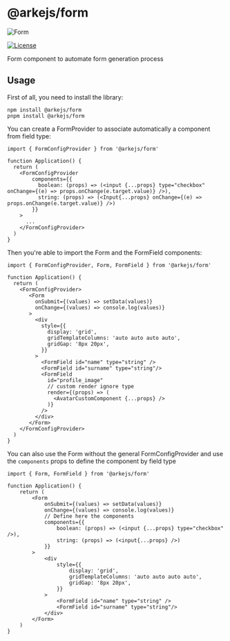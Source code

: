 # @arkejs/form

![Form](https://github.com/arkemishub/form/assets/81776297/58ae86d5-f84e-4877-ba8d-41b17b534748)

[![License](https://img.shields.io/badge/license-Apache2.0-blue.svg)](https://github.com/arkemishub/arke-monorepo/blob/master/LICENSE.txt)

Form component to automate form generation process

## Usage

First of all, you need to install the library:

```shell
npm install @arkejs/form
pnpm install @arkejs/form
```

You can create a FormProvider to associate automatically a component from field type:

```tsx
import { FormConfigProvider } from '@arkejs/form'

function Application() {
  return (
    <FormConfigProvider
        components={{
          boolean: (props) => (<input {...props} type="checkbox" onChange={(e) => props.onChange(e.target.value)} />),
          string: (props) => (<Input{...props} onChange={(e) => props.onChange(e.target.value)} />)
        }}
    >
      ...
    </FormConfigProvider>
  )
}
```

Then you're able to import the Form and the FormField components:

```tsx
import { FormConfigProvider, Form, FormField } from '@arkejs/form'

function Application() {
  return (
    <FormConfigProvider>
       <Form
         onSubmit={(values) => setData(values)}
         onChange={(values) => console.log(values)}
       >
         <div
           style={{
             display: 'grid',
             gridTemplateColumns: 'auto auto auto auto',
             gridGap: '8px 20px',
           }}
         >
           <FormField id="name" type="string" />
           <FormField id="surname" type="string"/>
           <FormField
             id="profile_image"
             // custom render ignore type 
             render={(props) => (
               <AvatarCustomComponent {...props} />
             )}
           />
         </div>
       </Form>
    </FormConfigProvider>
  )
}
```

You can also use the Form without the general FormConfigProvider and use the `components` props to define the component
by field type

```tsx
import { Form, FormField } from '@arkejs/form'

function Application() {
    return (
        <Form
            onSubmit={(values) => setData(values)}
            onChange={(values) => console.log(values)}
            // Define here the components
            components={{
                boolean: (props) => (<input {...props} type="checkbox" />),
                string: (props) => (<input{...props} />)
            }}
        >
            <div
                style={{
                    display: 'grid',
                    gridTemplateColumns: 'auto auto auto auto',
                    gridGap: '8px 20px',
                }}
            >
                <FormField id="name" type="string" />
                <FormField id="surname" type="string"/>
            </div>
        </Form>
    )
}
```
